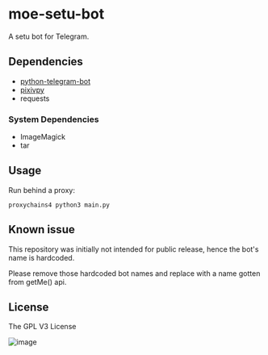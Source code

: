 # moe-setu-bot
A setu bot for Telegram.

## Dependencies
* [python-telegram-bot](https://github.com/python-telegram-bot/python-telegram-bot)
* [pixivpy](https://github.com/upbit/pixivpy)
* requests

### System Dependencies
* ImageMagick
* tar

## Usage
Run behind a proxy:

`proxychains4 python3 main.py`

## Known issue
This repository was initially not intended for public release, hence the bot's name is hardcoded. 

Please remove those hardcoded bot names and replace with a name gotten from getMe() api.

## License
The GPL V3 License

![image](http://www.gnu.org/graphics/gplv3-127x51.png)
